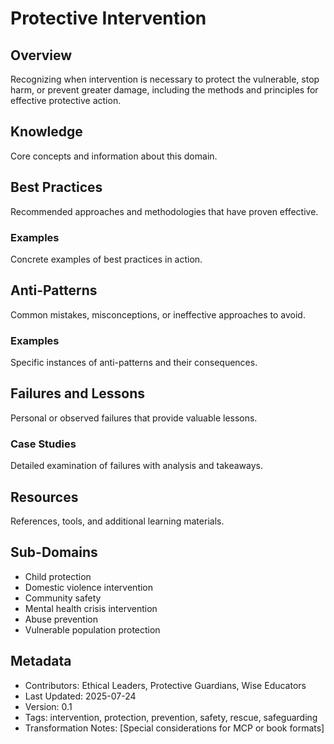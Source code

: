 # Protective Intervention

## Overview
Recognizing when intervention is necessary to protect the vulnerable, stop harm, or prevent greater damage, including the methods and principles for effective protective action.

## Knowledge
Core concepts and information about this domain.

## Best Practices
Recommended approaches and methodologies that have proven effective.

### Examples
Concrete examples of best practices in action.

## Anti-Patterns
Common mistakes, misconceptions, or ineffective approaches to avoid.

### Examples
Specific instances of anti-patterns and their consequences.

## Failures and Lessons
Personal or observed failures that provide valuable lessons.

### Case Studies
Detailed examination of failures with analysis and takeaways.

## Resources
References, tools, and additional learning materials.

## Sub-Domains
- Child protection
- Domestic violence intervention
- Community safety
- Mental health crisis intervention
- Abuse prevention
- Vulnerable population protection

## Metadata
- Contributors: Ethical Leaders, Protective Guardians, Wise Educators
- Last Updated: 2025-07-24
- Version: 0.1
- Tags: intervention, protection, prevention, safety, rescue, safeguarding
- Transformation Notes: [Special considerations for MCP or book formats] 